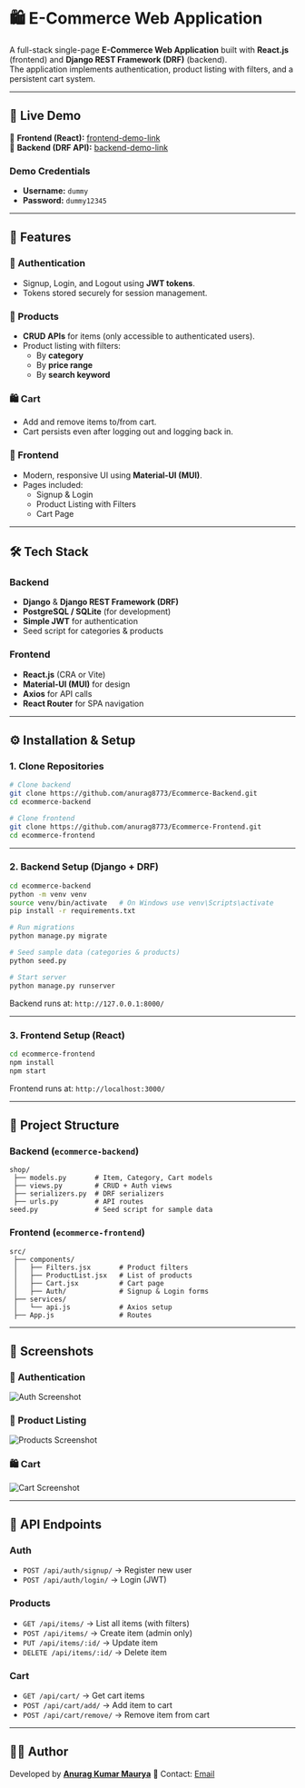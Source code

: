 # 🛍️ E-Commerce Web Application

A full-stack single-page **E-Commerce Web Application** built with **React.js** (frontend) and **Django REST Framework (DRF)** (backend).  
The application implements authentication, product listing with filters, and a persistent cart system.  

---

## 🚀 Live Demo

🔗 **Frontend (React):** [frontend-demo-link](demostore23.netlify.app)  
🔗 **Backend (DRF API):** [backend-demo-link](https://ecommerce-backend-5wbp.onrender.com)  

### Demo Credentials
- **Username:** `dummy`  
- **Password:** `dummy12345`

---

## 📌 Features

### 🔐 Authentication
- Signup, Login, and Logout using **JWT tokens**.
- Tokens stored securely for session management.

### 🛒 Products
- **CRUD APIs** for items (only accessible to authenticated users).
- Product listing with filters:
  - By **category**
  - By **price range**
  - By **search keyword**

### 🛍️ Cart
- Add and remove items to/from cart.
- Cart persists even after logging out and logging back in.

### 🎨 Frontend
- Modern, responsive UI using **Material-UI (MUI)**.
- Pages included:
  - Signup & Login
  - Product Listing with Filters
  - Cart Page

---

## 🛠️ Tech Stack

### Backend
- **Django** & **Django REST Framework (DRF)**
- **PostgreSQL / SQLite** (for development)
- **Simple JWT** for authentication
- Seed script for categories & products

### Frontend
- **React.js** (CRA or Vite)
- **Material-UI (MUI)** for design
- **Axios** for API calls
- **React Router** for SPA navigation

---

## ⚙️ Installation & Setup

### 1. Clone Repositories
```bash
# Clone backend
git clone https://github.com/anurag8773/Ecommerce-Backend.git
cd ecommerce-backend

# Clone frontend
git clone https://github.com/anurag8773/Ecommerce-Frontend.git
cd ecommerce-frontend
````

---

### 2. Backend Setup (Django + DRF)

```bash
cd ecommerce-backend
python -m venv venv
source venv/bin/activate   # On Windows use venv\Scripts\activate
pip install -r requirements.txt

# Run migrations
python manage.py migrate

# Seed sample data (categories & products)
python seed.py

# Start server
python manage.py runserver
```

Backend runs at: `http://127.0.0.1:8000/`

---

### 3. Frontend Setup (React)

```bash
cd ecommerce-frontend
npm install
npm start
```

Frontend runs at: `http://localhost:3000/`

---

## 📂 Project Structure

### Backend (`ecommerce-backend`)

```
shop/
 ├── models.py       # Item, Category, Cart models
 ├── views.py        # CRUD + Auth views
 ├── serializers.py  # DRF serializers
 ├── urls.py         # API routes
seed.py              # Seed script for sample data
```

### Frontend (`ecommerce-frontend`)

```
src/
 ├── components/
 │   ├── Filters.jsx       # Product filters
 │   ├── ProductList.jsx   # List of products
 │   ├── Cart.jsx          # Cart page
 │   ├── Auth/             # Signup & Login forms
 ├── services/
 │   └── api.js            # Axios setup
 ├── App.js                # Routes
```

---

## 📸 Screenshots

### 🔑 Authentication

![Auth Screenshot](docs/auth.png)

### 🛒 Product Listing

![Products Screenshot](docs/products.png)

### 🛍️ Cart

![Cart Screenshot](docs/cart.png)

---

## 📖 API Endpoints

### Auth

* `POST /api/auth/signup/` → Register new user
* `POST /api/auth/login/` → Login (JWT)

### Products

* `GET /api/items/` → List all items (with filters)
* `POST /api/items/` → Create item (admin only)
* `PUT /api/items/:id/` → Update item
* `DELETE /api/items/:id/` → Delete item

### Cart

* `GET /api/cart/` → Get cart items
* `POST /api/cart/add/` → Add item to cart
* `POST /api/cart/remove/` → Remove item from cart

---

## 👨‍💻 Author

Developed by **[Anurag Kumar Maurya](https://github.com/anurag8773)**
📧 Contact: [Email](mailto:singhanurag8773@gmail.com)
